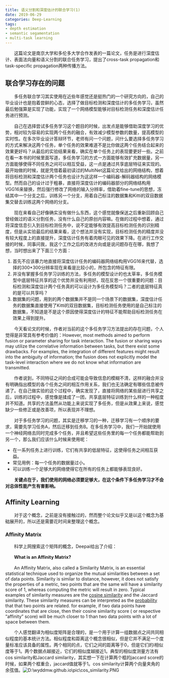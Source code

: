 ```yaml
---
title: 语义分割和深度估计的联合学习(1)
date: 2019-06-29
categories: Deep-Learning
tags:
- depth estimation
- semantic segamentation
- multi-task learning
---
```


　　这篇论文是南京大学和多伦多大学合作发表的一篇论文，任务是进行深度估计、表面法向量和语义分割的联合任务学习，提出了cross-task propagation和task-specific propagation两种传播方法。

<!--more-->

## 联合学习存在的问题

　　多任务联合学习其实使用在近些年感觉还是挺热门的一个研究方向的，自己的毕业设计也是抱着尝鲜的心态，选择了做目标检测和深度估计的多任务学习，虽然最后勉强算是实现了功能，实现了一个网络模型能够对目标检测任务和深度估计任务进行预测。

　　自己在选择尝试多任务学习这个题目的时候，出发点是能够借助深度学习的优势，相对较为容易的实现两个任务的融合，有效减少模型参数的数量，提高模型的实时性。在多次毕业设计答辩环节，老师有问一个问题，问什么要选择多任务学习的方式来解决这两个任务，单个任务的效果难道不是比你做这两个任务结合起来的效果更好吗？从最后的实验结果来看，确实在单个任务上的表现要更好一些。之前在看一本书的时候里面写道，多任务学习的方式一方面能够有效扩充数据量，另一方面能够使得不同任务之间可以相互受益，这一点是通过共享底层特征来实现的。最开始做的时候，就是凭借着最初读过的MultiNet这篇论文给出的网络结构，想着将目标检测和深度估计两个任务也设计为这这样一个编码器-解码器结构的网络模型。然而自己的设计过于粗暴，直接将深度估计的编码器部分的网络结构用VGG16来替换，然后强行修改了网络的输入分辨率，借助着fine-tune的思想，冻结其中一个分支之后，训练另一个分支，用着自己标注的数据集和Kitti的双目数据集交替去训练这两个网络的分支。

　　现在来看自己好像确实没有做什么东西，这个感觉就像保送之后重新回顾自己曾经做过的语义分割任务，没有什么自己的原创内容嘛。在做的过程中想着，通过将深度信息引入到目标检测任务中，说不定能够有效提高目标检测任务的识别精度，但是从实验最后的结果来看，这个想法并没有实现，目标检测任务的精度并没有较大程度上的直接提升，深度估计任务有着肉眼可见的效果下降。在进行工作交接的时候，同事问我，我这个工作之后的改进方向或是说问题存在在哪，我想了想，当时想出来了下面三个方面：

1. 首先不应该暴力地直接将深度估计任务的编码器网络结构用VGG16来代替，选择的300*300分辨率现在来看是比较小的，所包含的特征有限。
2. 并没有掌握多任务学习训练的方法，多任务的模型设计的也太草率，多任务模型中底层特征共享的这个优势并没有利用好。现在反思一个很重要的问题：目标检测和深度估计两个任务真的可以设计为多任务模型吗？二者的底层特征真的是可以共享吗？
3. 数据集的问题，用到的两个数据集并不是同一个场景下的数据集，深度估计任务的数据集直接使用了Kitti的双目数据集，目标检测任务使用的是自己标注的数据集，不知道是不是这个原因使得深度估计的特征不能帮助目标检测任务在效果上得到提升。

　　今天看论文的时候，作者对当前的这个多任务学习方法提出的存在问题，个人觉得是非常具有参考价值的：However, most methods aimed to perform fusion or parameter sharing for task interaction. The fusion or sharing ways may utilize the correlative information between tasks,  but there exist some drawbacks. For examples, the integration of different features might result into the ambiguity of information; the fusion does not explicitly model the task-level interaction where we do not know what information are transmitted. 

　　作者说到，不同特征之间的合成可能会导致信息的模糊不清，这样的融合并没有明确指出模型的各个任务之间的相互作用关系，我们也无法确定有哪些信息被传递了。在自己做实验的这个过程中，确实发现了，直接将网络的某些层进行共享之后，训练的过程中，感觉像是揉成了一团，共享底层特征训练到什么样的一种程度并不知道。共享的方法虽然从功能上来说实现了多任务，但是从效果上来说，感觉缺少一些修正或是改善项，所以表现并不理想。

　　对于多任务学习的问题，其实是迁移学习的一种，迁移学习有一个顺序的要求，需要先学习任务A，然后迁移到任务B。在多任务学习中，我们一开始就使用一个神经网络去同时完成多个任务，并且希望这些任务里的每一个任务都能帮助到另一个，那么我们应该什么时候来使用呢：

- 在一系列任务上进行训练，它们有共享的低层特征，这使得任务之间相互获益。
- 常见用例：每一个任务的数据量过小。
- 可以训练一个足够大的网络使得它在所有的任务上都能够表现良好。

　　**关键点在于，我们使用的网络必须要足够大，在这个条件下多任务学习才不会对总体性能产生有害影响。**

## Affinity Learning

　　对于这个概念，之前是没有接触过的，然而整个论文似乎又是以这个概念为基础展开的，所以还是需要花时间来整理这个概念。

### Affinity Matrix

　　科学上网搜索这个矩阵的概念，Deepai给出了介绍：

　　**What is an Affinity Matrix?**

　　An Affinity Matrix, also called a Similarity Matrix, is an essential statistical technique used to organize the mutual similarities between a set of data points.  Similarity is similar to distance, however, it does not satisfy the properties of a metric, two points that are the same will have a similarity score of 1, whereas computing the metric will result in zero.  Typical examples of similarity measures are the [cosine similarity](https://deepai.org/machine-learning-glossary-and-terms/cosine-similarity) and the Jaccard similarity.  These similarity measures can be interpreted as the [probability](https://deepai.org/machine-learning-glossary-and-terms/probability) that that two points are related. for example, if two data points have coordinates that are close, then their cosine similarity score ( or respective “affinity” score) will be much closer to 1 than two data points with a lot of space between them.

　　个人感觉翻译为相似度矩阵是合理的，是一个用于计算一组数据点之间共同相似程度的基本统计方法。相似程度和距离这个概念很相似，但是它并不满足一个度量标准应该具备的属性。两个相同的点，它们之间的距离等于0，但是它们的i相似度等于1。两个数据点越接近，它们的相似度越接近1。典型的相似度测量方法有cos similarity和Jaccard similarity，其实想一下在计算两个框的jaccard score的时候，如果两个框重合，jaccard值就等于1。cos similarity计算两个向量夹角的余弦值。![D:\wyddmw.github.io\pic\cos_similarity.PNG](D:\wyddmw.github.io\pic\cos_similarity.PNG)

